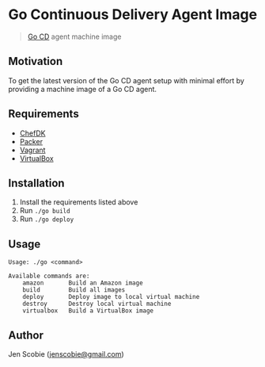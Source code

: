 # Go Continuous Delivery Agent Image

> [Go CD](http://www.go.cd/) agent machine image

## Motivation

To get the latest version of the Go CD agent setup with minimal effort by providing a machine image of a Go CD agent.

## Requirements

* [ChefDK](https://downloads.chef.io/chef-dk/)
* [Packer](https://www.packer.io/)
* [Vagrant](https://www.vagrantup.com/)
* [VirtualBox](https://www.virtualbox.org/wiki/Downloads)

## Installation

1. Install the requirements listed above
2. Run ```./go build```
3. Run ```./go deploy```

## Usage

    Usage: ./go <command>
    
    Available commands are:
        amazon       Build an Amazon image
        build        Build all images
        deploy       Deploy image to local virtual machine
        destroy      Destroy local virtual machine
        virtualbox   Build a VirtualBox image

## Author

Jen Scobie (jenscobie@gmail.com)